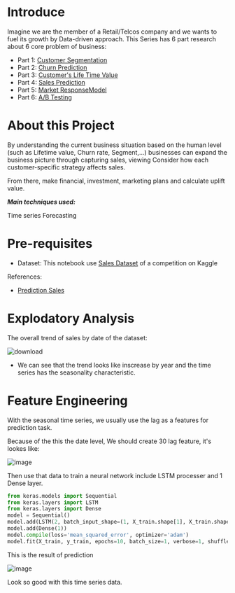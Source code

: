 # Introduce
Imagine we are the member of a Retail/Telcos company and we wants to fuel its growth by Data-driven approach. This Series has 6 part research about 6 core problem of business:
- Part 1: [Customer Segmentation](https://github.com/ToanToan110/CustomerSegmentation)
- Part 2: [Churn Prediction](https://github.com/ToanToan110/ChurnPrediction)
- Part 3: [Customer's Life Time Value](https://github.com/ToanToan110/CustomerLifeTimeValue)
- Part 4: [Sales Prediction](https://github.com/ToanToan110/SalesPrediction)
- Part 5: [Market ResponseModel](https://github.com/ToanToan110/MarketResponseModel)
- Part 6: [A/B Testing](https://github.com/ToanToan110/A-B-Testing)

# About this Project
By understanding the current business situation based on the human level (such as Lifetime value, Churn rate, Segment,...) businesses can expand the business picture through capturing sales, viewing Consider how each customer-specific strategy affects sales.

From there, make financial, investment, marketing plans and calculate uplift value.

***Main techniques used:***

Time series Forecasting

# Pre-requisites
- Dataset: This notebook use [Sales Dataset](https://www.kaggle.com/c/demand-forecasting-kernels-only/data) of a competition on Kaggle

References:

- [Prediction Sales](https://towardsdatascience.com/predicting-sales-611cb5a252de)

# Explodatory Analysis 
The overall trend of sales by date of the dataset:

![download](https://github.com/ToanToan110/SalesPrediction/assets/64849001/5a2bd335-b12e-4443-84f7-e7601c1e64b8)

- We can see that the trend looks like inscrease by year and the time series has the seasonality characteristic.
# Feature Engineering
With the seasonal time series, we usually use the lag as a features for prediction task.
  
Because of the this the date level, We should create 30 lag feature, it's lookes like:

![image](https://github.com/ToanToan110/SalesPrediction/assets/64849001/084a8442-45ae-49e9-9b42-e52c654b05a5)

Then use that data to train a neural network include LSTM processer and 1 Dense layer.

```python
from keras.models import Sequential
from keras.layers import LSTM
from keras.layers import Dense
model = Sequential()
model.add(LSTM(2, batch_input_shape=(1, X_train.shape[1], X_train.shape[2]), stateful=True))
model.add(Dense(1))
model.compile(loss='mean_squared_error', optimizer='adam')
model.fit(X_train, y_train, epochs=10, batch_size=1, verbose=1, shuffle=False)
```

This is the result of prediction

![image](https://github.com/ToanToan110/SalesPrediction/assets/64849001/ddf237f5-ce2c-41a6-a514-5800e9c80a43)

Look so good with this time series data.
